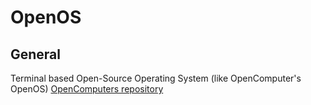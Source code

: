 # OpenOS

## General

Terminal based Open-Source Operating System (like OpenComputer's OpenOS) <a href="https://github.com/MightyPirates/OpenComputers">OpenComputers repository</a>
